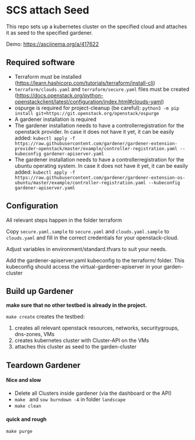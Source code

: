 # SCS attach Seed

This repo sets up a kubernetes cluster on the specified cloud and attaches it as seed to the specified gardener.

Demo: https://asciinema.org/a/417622

## Required software

* Terraform must be installed (https://learn.hashicorp.com/tutorials/terraform/install-cli)
* ``terraform/clouds.yaml`` and ``terraform/secure.yaml`` files must be created
  (https://docs.openstack.org/python-openstackclient/latest/configuration/index.html#clouds-yaml)
* ospurge is required for project-cleanup (be careful):
``python3 -m pip install git+https://git.openstack.org/openstack/ospurge``
* A gardener installation is required
* The gardener installation needs to have a controllerregistration for the openstack provider. In case
it does not have it yet, it can be easily added:
```kubectl apply -f https://raw.githubusercontent.com/gardener/gardener-extension-provider-openstack/master/example/controller-registration.yaml --kubeconfig gardener-apiserver.yaml```
* The gardener installation needs to have a controllerregistration for the ubuntu operating system. In case
it does not have it yet, it can be easily added:
```kubectl apply -f https://raw.githubusercontent.com/gardener/gardener-extension-os-ubuntu/master/example/controller-registration.yaml --kubeconfig gardener-apiserver.yaml```

## Configuration
All relevant steps happen in the folder terraform

Copy ``secure.yaml.sample`` to ``secure.yaml`` and ``clouds.yaml.sample`` to ``clouds.yaml``
and fill in the correct credentials for your openstack-cloud.

Adjust variables in environment/standard.tfvars to suit your needs.

Add the gardener-apiserver.yaml kubeconfig to the terraform/ folder.
This kubeconfig should access the virtual-gardener-apiserver in your garden-cluster

## Build up Gardener

**make sure that no other testbed is already in the project.**

``make create`` creates the testbed:

1. creates all relevant openstack resources, networks, securitygroups, dns-zones, VMs
2. creates kubernetes cluster with Cluster-API on the VMs
3. attaches this cluster as seed to the garden-cluster

## Teardown Gardener
#### Nice and slow
* Delete all Clusters inside gardener (via the dashboard or the API)
* ``make `` and ``sow burndown -A`` in folder ``landscape``
* ``make clean``
#### quick and rough
``make purge``

